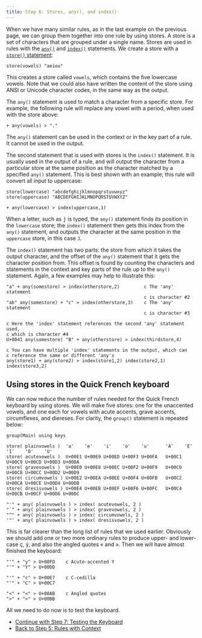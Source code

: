 ```yaml
---
title: Step 6: Stores, any(), and index()
---
```


When we have many similar rules, as in the last example on the previous
page, we can group them together into one rule by using stores. A store
is a set of characters that are grouped under a single name. Stores are
used in rules with the [`any()`](/developer/language/reference/any) and
[`index()`](/developer/language/reference/index) statements. We create a
store with a [`store()` statement](/developer/language/reference/store):

``` keyman
store(vowels) "aeiou"
```

This creates a store called `vowels`, which contains the five lowercase
vowels. Note that we could also have written the content of the store
using ANSI or Unicode character codes, in the same way as the output.

The `any()` statement is used to match a character from a specific
store. For example, the following rule will replace any vowel with a
period, when used with the store above:

``` keyman
+ any(vowels) > "."
```

The `any()` statement can be used in the context or in the key part of a
rule. It cannot be used in the output.

The second statement that is used with stores is the `index()`
statement. It is usually used in the output of a rule, and will output
the character from a particular store at the same position as the
character matched by a specified `any()` statement. This is best shown
with an example; this rule will convert all input to uppercase:

``` keyman
store(lowercase) "abcdefghijklmnopqrstuvwxyz"
store(uppercase) "ABCDEFGHIJKLMNOPQRSTUVWXYZ"

+ any(lowercase) > index(uppercase,1)
```

When a letter, such as <kbd>j</kbd> is typed, the `any()`
statement finds its position in the `lowercase` store; the `index()`
statement then gets this index from the `any()` statement, and outputs
the character at the same position in the `uppercase` store, in this
case `J`.

The `index()` statement has two parts: the store from which it takes the
output character, and the offset of the `any()` statement that it gets
the character position from. This offset is found by counting the
characters and statements in the context and key parts of the rule up to
the `any()` statement. Again, a few examples may help to illustrate
this:

``` keyman
"a" + any(somestore) > index(otherstore,2)         c The 'any' statement
                                                   c is character #2
"ab" any(somestore) + "c" > index(otherstore,3)    c The 'any' statement
                                                   c is character #3

c Here the 'index' statement references the second 'any' statement used,
c which is character #4
U+0041 any(somestore) "B" + any(otherstore) > index(thirdstore,4)

c You can have multiple 'index' statements in the output, which can
c reference the same or different 'any's
any(store1) + any(store2) > index(store1,2) index(store2,1) index(store3,2)
```

## Using stores in the Quick French keyboard

We can now reduce the number of rules needed for the Quick French
keyboard by using stores. We will make five stores: one for the
unaccented vowels, and one each for vowels with acute accents, grave
accents, circumflexes, and diereses. For clarity, the `group()`
statement is repeated below:

``` keyman
group(Main) using keys

store( plainvowels )  'a'    'e'    'i'    'o'    'u'      'A'    'E'    'I'    'O'    'U'
store( acutevowels )  U+00E1 U+00E9 U+00ED U+00F3 U+00FA   U+00C1 U+00C9 U+00CD U+00D3 U+00DA
store( gravevowels )  U+00E0 U+00E8 U+00EC U+00F2 U+00F9   U+00C0 U+00C8 U+00CC U+00D2 U+00D9
store( circumvowels ) U+00E2 U+00EA U+00EE U+00F4 U+00FB   U+00C2 U+00CA U+00CE U+00D4 U+00DB
store( dresisvowels ) U+00E4 U+00EB U+00EF U+00F6 U+00FC   U+00C4 U+00CB U+00CF U+00D6 U+00DC

"'" + any( plainvowels ) > index( acutevowels, 2 )
"`" + any( plainvowels ) > index( gravevowels, 2 )
"^" + any( plainvowels ) > index( circumvowels, 2 )
'"' + any( plainvowels ) > index( dresisvowels, 2 )
```

This is far clearer than the long list of rules that we used earlier.
Obviously we should add one or two more ordinary rules to produce upper-
and lower-case ç, ý, and also the angled quotes « and ». Then we
will have almost finished the keyboard:

``` keyman
"'" + "y" > U+00FD    c Acute-accented Y
"'" + "Y" > U+00DD

"'" + "c" > U+00E7    c C-cedilla
"'" + "C" > U+00C7

"<" + "<" > U+00AB    c Angled quotes
">" + ">" > U+00BB
```

All we need to do now is to test the keyboard.

-   [Continue with Step 7: Testing the Keyboard](step-7)
-   [Back to Step 5: Rules with Context](step-5)
